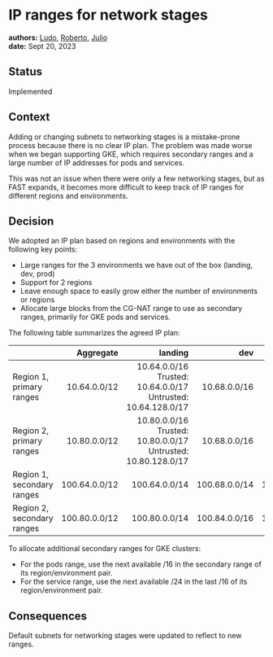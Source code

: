 # IP ranges for network stages

**authors:** [Ludo](https://github.com/ludoo), [Roberto](https://github.com/drebes), [Julio](https://github.com/jccb) \
**date:** Sept 20, 2023

## Status

Implemented

## Context

Adding or changing subnets to networking stages is a mistake-prone process because there is no clear IP plan. The problem was made worse when we began supporting GKE, which requires secondary ranges and a large number of IP addresses for pods and services.

This was not an issue when there were only a few networking stages, but as FAST expands, it becomes more difficult to keep track of IP ranges for different regions and environments.

## Decision

We adopted an IP plan based on regions and environments with the following key points:
- Large ranges for the 3 environments we have out of the box (landing, dev, prod)
- Support for 2 regions
- Leave enough space to easily grow either the number of environments or regions
- Allocate large blocks from the CG-NAT range to use as secondary ranges, primarily for GKE pods and services.

The following table summarizes the agreed IP plan:

| |Aggregate| landing | dev | prod|
|---|---:|---:|---:|---:|
|Region 1, primary ranges|10.64.0.0/12|10.64.0.0/16<br>Trusted: 10.64.0.0/17<br>Untrusted: 10.64.128.0/17|10.68.0.0/16|10.72.0.0/16|
|Region 2, primary ranges|10.80.0.0/12|10.80.0.0/16<br>Trusted: 10.80.0.0/17<br>Untrusted: 10.80.128.0/17|10.68.0.0/16|10.72.0.0/16|10.84.0.0/16|10.88.0.0/16|
|Region 1, secondary ranges|100.64.0.0/12|100.64.0.0/14|100.68.0.0/14|100.72.0.0/14|
|Region 2, secondary ranges|100.80.0.0/12|100.80.0.0/14|100.84.0.0/16|100.88.0.0/14|

To allocate additional secondary ranges for GKE clusters:
- For the pods range, use the next available /16 in the secondary range of its region/environment pair.
- For the service range, use the next available /24 in the last /16 of its region/environment pair.

## Consequences

Default subnets for networking stages were updated to reflect to new ranges.
